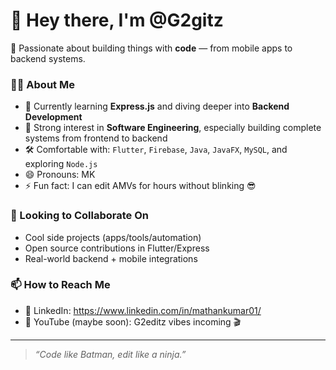 # 👋 Hey there, I'm @G2gitz

🚀 Passionate about building things with **code** — from mobile apps to backend systems.

### 👨‍💻 About Me
- 🔭 Currently learning **Express.js** and diving deeper into **Backend Development**  
- 🎯 Strong interest in **Software Engineering**, especially building complete systems from frontend to backend  
- 🛠️ Comfortable with: `Flutter`, `Firebase`, `Java`, `JavaFX`, `MySQL`, and exploring `Node.js`  
- 😄 Pronouns: MK  
- ⚡ Fun fact: I can edit AMVs for hours without blinking 😎  

### 🤝 Looking to Collaborate On
- Cool side projects (apps/tools/automation)  
- Open source contributions in Flutter/Express  
- Real-world backend + mobile integrations  

### 📫 How to Reach Me
- 🧠 LinkedIn: https://www.linkedin.com/in/mathankumar01/
- 🎥 YouTube (maybe soon): G2editz vibes incoming 🎬

---

> _“Code like Batman, edit like a ninja.”_

<!---
G2gitz/G2gitz is a ✨ special ✨ repository because its `README.md` (this file) appears on your GitHub profile.
You can click the Preview link to take a look at your changes.
--->

